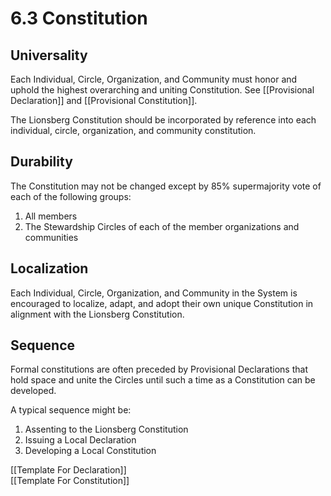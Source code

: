 # 6.3 Constitution
## Universality

Each Individual, Circle, Organization, and Community must honor and uphold the highest overarching and uniting Constitution. See [[Provisional Declaration]] and [[Provisional Constitution]]. 

The Lionsberg Constitution should be incorporated by reference into each individual, circle, organization, and community constitution. 

## Durability 
The Constitution may not be changed except by 85% supermajority vote of each of the following groups: 

1. All members 
2. The Stewardship Circles of each of the member organizations and communities 

## Localization

Each Individual, Circle, Organization, and Community in the System is encouraged to localize, adapt, and adopt their own unique Constitution in alignment with the Lionsberg Constitution. 

## Sequence 

Formal constitutions are often preceded by Provisional Declarations that hold space and unite the Circles until such a time as a Constitution can be developed. 

A typical sequence might be: 
1. Assenting to the Lionsberg Constitution  
2. Issuing a Local Declaration  
3. Developing a Local Constitution  

[[Template For Declaration]]  
[[Template For Constitution]]  